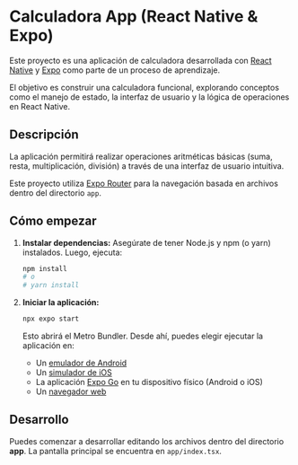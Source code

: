 # Calculadora App (React Native & Expo)

Este proyecto es una aplicación de calculadora desarrollada con [React Native](https://reactnative.dev/) y [Expo](https://expo.dev/) como parte de un proceso de aprendizaje.

El objetivo es construir una calculadora funcional, explorando conceptos como el manejo de estado, la interfaz de usuario y la lógica de operaciones en React Native.

## Descripción

La aplicación permitirá realizar operaciones aritméticas básicas (suma, resta, multiplicación, división) a través de una interfaz de usuario intuitiva.

Este proyecto utiliza [Expo Router](https://docs.expo.dev/router/introduction/) para la navegación basada en archivos dentro del directorio `app`.

## Cómo empezar

1.  **Instalar dependencias:**
    Asegúrate de tener Node.js y npm (o yarn) instalados. Luego, ejecuta:

    ```bash
    npm install
    # o
    # yarn install
    ```

2.  **Iniciar la aplicación:**

    ```bash
    npx expo start
    ```

    Esto abrirá el Metro Bundler. Desde ahí, puedes elegir ejecutar la aplicación en:

    *   Un [emulador de Android](https://docs.expo.dev/workflow/android-studio-emulator/)
    *   Un [simulador de iOS](https://docs.expo.dev/workflow/ios-simulator/)
    *   La aplicación [Expo Go](https://expo.dev/go) en tu dispositivo físico (Android o iOS)
    *   Un [navegador web](https://docs.expo.dev/workflow/web/)

## Desarrollo

Puedes comenzar a desarrollar editando los archivos dentro del directorio **app**. La pantalla principal se encuentra en `app/index.tsx`.



